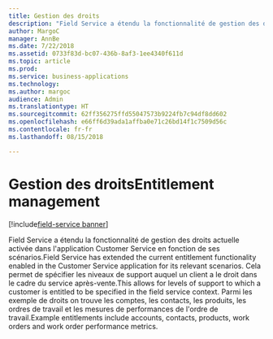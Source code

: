 ```yaml
---
title: Gestion des droits
description: "Field Service a étendu la fonctionnalité de gestion des droits actuelle activée dans l'application Customer Service en fonction de ses scénarios."
author: MargoC
manager: AnnBe
ms.date: 7/22/2018
ms.assetid: 0733f83d-bc07-436b-8af3-1ee4340f611d
ms.topic: article
ms.prod: 
ms.service: business-applications
ms.technology: 
ms.author: margoc
audience: Admin
ms.translationtype: HT
ms.sourcegitcommit: 62ff356275ffd55047573b9224fb7c94df8dd602
ms.openlocfilehash: e66ff6d39ada1affba0e71c26bd14f1c7509d56c
ms.contentlocale: fr-fr
ms.lasthandoff: 08/15/2018

---
```

#  <a name="entitlement-management"></a><span data-ttu-id="2692c-103">Gestion des droits</span><span class="sxs-lookup"><span data-stu-id="2692c-103">Entitlement management</span></span>

[!include[field-service banner](../../includes/field-service.md)]




<span data-ttu-id="2692c-104">Field Service a étendu la fonctionnalité de gestion des droits actuelle activée dans l'application Customer Service en fonction de ses scénarios.</span><span class="sxs-lookup"><span data-stu-id="2692c-104">Field Service has extended the current entitlement functionality enabled in the Customer Service application for its relevant scenarios.</span></span> <span data-ttu-id="2692c-105">Cela permet de spécifier les niveaux de support auquel un client a le droit dans le cadre du service après-vente.</span><span class="sxs-lookup"><span data-stu-id="2692c-105">This allows for levels of support to which a customer is entitled to be specified in the field service context.</span></span> <span data-ttu-id="2692c-106">Parmi les exemple de droits on trouve les comptes, les contacts, les produits, les ordres de travail et les mesures de performances de l'ordre de travail.</span><span class="sxs-lookup"><span data-stu-id="2692c-106">Example entitlements include accounts, contacts, products, work orders and work order performance metrics.</span></span>

